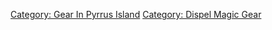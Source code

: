 [Category: Gear In Pyrrus
Island](Category:_Gear_In_Pyrrus_Island "wikilink") [Category: Dispel
Magic Gear](Category:_Dispel_Magic_Gear "wikilink")

